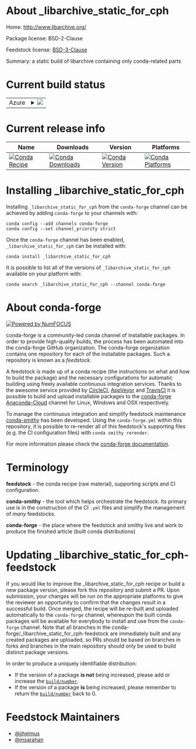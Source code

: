 About _libarchive_static_for_cph
================================

Home: http://www.libarchive.org/

Package license: BSD-2-Clause

Feedstock license: [BSD-3-Clause](https://github.com/conda-forge/_libarchive_static_for_cph-feedstock/blob/main/LICENSE.txt)

Summary: a static build of libarchive containing only conda-related parts

Current build status
====================


<table>
    
  <tr>
    <td>Azure</td>
    <td>
      <details>
        <summary>
          <a href="https://dev.azure.com/conda-forge/feedstock-builds/_build/latest?definitionId=7850&branchName=main">
            <img src="https://dev.azure.com/conda-forge/feedstock-builds/_apis/build/status/_libarchive_static_for_cph-feedstock?branchName=main">
          </a>
        </summary>
        <table>
          <thead><tr><th>Variant</th><th>Status</th></tr></thead>
          <tbody><tr>
              <td>linux_64</td>
              <td>
                <a href="https://dev.azure.com/conda-forge/feedstock-builds/_build/latest?definitionId=7850&branchName=main">
                  <img src="https://dev.azure.com/conda-forge/feedstock-builds/_apis/build/status/_libarchive_static_for_cph-feedstock?branchName=main&jobName=linux&configuration=linux_64_" alt="variant">
                </a>
              </td>
            </tr><tr>
              <td>linux_aarch64</td>
              <td>
                <a href="https://dev.azure.com/conda-forge/feedstock-builds/_build/latest?definitionId=7850&branchName=main">
                  <img src="https://dev.azure.com/conda-forge/feedstock-builds/_apis/build/status/_libarchive_static_for_cph-feedstock?branchName=main&jobName=linux&configuration=linux_aarch64_" alt="variant">
                </a>
              </td>
            </tr><tr>
              <td>linux_ppc64le</td>
              <td>
                <a href="https://dev.azure.com/conda-forge/feedstock-builds/_build/latest?definitionId=7850&branchName=main">
                  <img src="https://dev.azure.com/conda-forge/feedstock-builds/_apis/build/status/_libarchive_static_for_cph-feedstock?branchName=main&jobName=linux&configuration=linux_ppc64le_" alt="variant">
                </a>
              </td>
            </tr><tr>
              <td>osx_64</td>
              <td>
                <a href="https://dev.azure.com/conda-forge/feedstock-builds/_build/latest?definitionId=7850&branchName=main">
                  <img src="https://dev.azure.com/conda-forge/feedstock-builds/_apis/build/status/_libarchive_static_for_cph-feedstock?branchName=main&jobName=osx&configuration=osx_64_" alt="variant">
                </a>
              </td>
            </tr><tr>
              <td>osx_arm64</td>
              <td>
                <a href="https://dev.azure.com/conda-forge/feedstock-builds/_build/latest?definitionId=7850&branchName=main">
                  <img src="https://dev.azure.com/conda-forge/feedstock-builds/_apis/build/status/_libarchive_static_for_cph-feedstock?branchName=main&jobName=osx&configuration=osx_arm64_" alt="variant">
                </a>
              </td>
            </tr><tr>
              <td>win_64</td>
              <td>
                <a href="https://dev.azure.com/conda-forge/feedstock-builds/_build/latest?definitionId=7850&branchName=main">
                  <img src="https://dev.azure.com/conda-forge/feedstock-builds/_apis/build/status/_libarchive_static_for_cph-feedstock?branchName=main&jobName=win&configuration=win_64_" alt="variant">
                </a>
              </td>
            </tr>
          </tbody>
        </table>
      </details>
    </td>
  </tr>
</table>

Current release info
====================

| Name | Downloads | Version | Platforms |
| --- | --- | --- | --- |
| [![Conda Recipe](https://img.shields.io/badge/recipe-_libarchive_static_for_cph-green.svg)](https://anaconda.org/conda-forge/_libarchive_static_for_cph) | [![Conda Downloads](https://img.shields.io/conda/dn/conda-forge/_libarchive_static_for_cph.svg)](https://anaconda.org/conda-forge/_libarchive_static_for_cph) | [![Conda Version](https://img.shields.io/conda/vn/conda-forge/_libarchive_static_for_cph.svg)](https://anaconda.org/conda-forge/_libarchive_static_for_cph) | [![Conda Platforms](https://img.shields.io/conda/pn/conda-forge/_libarchive_static_for_cph.svg)](https://anaconda.org/conda-forge/_libarchive_static_for_cph) |

Installing _libarchive_static_for_cph
=====================================

Installing `_libarchive_static_for_cph` from the `conda-forge` channel can be achieved by adding `conda-forge` to your channels with:

```
conda config --add channels conda-forge
conda config --set channel_priority strict
```

Once the `conda-forge` channel has been enabled, `_libarchive_static_for_cph` can be installed with:

```
conda install _libarchive_static_for_cph
```

It is possible to list all of the versions of `_libarchive_static_for_cph` available on your platform with:

```
conda search _libarchive_static_for_cph --channel conda-forge
```


About conda-forge
=================

[![Powered by
NumFOCUS](https://img.shields.io/badge/powered%20by-NumFOCUS-orange.svg?style=flat&colorA=E1523D&colorB=007D8A)](https://numfocus.org)

conda-forge is a community-led conda channel of installable packages.
In order to provide high-quality builds, the process has been automated into the
conda-forge GitHub organization. The conda-forge organization contains one repository
for each of the installable packages. Such a repository is known as a *feedstock*.

A feedstock is made up of a conda recipe (the instructions on what and how to build
the package) and the necessary configurations for automatic building using freely
available continuous integration services. Thanks to the awesome service provided by
[CircleCI](https://circleci.com/), [AppVeyor](https://www.appveyor.com/)
and [TravisCI](https://travis-ci.com/) it is possible to build and upload installable
packages to the [conda-forge](https://anaconda.org/conda-forge)
[Anaconda-Cloud](https://anaconda.org/) channel for Linux, Windows and OSX respectively.

To manage the continuous integration and simplify feedstock maintenance
[conda-smithy](https://github.com/conda-forge/conda-smithy) has been developed.
Using the ``conda-forge.yml`` within this repository, it is possible to re-render all of
this feedstock's supporting files (e.g. the CI configuration files) with ``conda smithy rerender``.

For more information please check the [conda-forge documentation](https://conda-forge.org/docs/).

Terminology
===========

**feedstock** - the conda recipe (raw material), supporting scripts and CI configuration.

**conda-smithy** - the tool which helps orchestrate the feedstock.
                   Its primary use is in the construction of the CI ``.yml`` files
                   and simplify the management of *many* feedstocks.

**conda-forge** - the place where the feedstock and smithy live and work to
                  produce the finished article (built conda distributions)


Updating _libarchive_static_for_cph-feedstock
=============================================

If you would like to improve the _libarchive_static_for_cph recipe or build a new
package version, please fork this repository and submit a PR. Upon submission,
your changes will be run on the appropriate platforms to give the reviewer an
opportunity to confirm that the changes result in a successful build. Once
merged, the recipe will be re-built and uploaded automatically to the
`conda-forge` channel, whereupon the built conda packages will be available for
everybody to install and use from the `conda-forge` channel.
Note that all branches in the conda-forge/_libarchive_static_for_cph-feedstock are
immediately built and any created packages are uploaded, so PRs should be based
on branches in forks and branches in the main repository should only be used to
build distinct package versions.

In order to produce a uniquely identifiable distribution:
 * If the version of a package **is not** being increased, please add or increase
   the [``build/number``](https://docs.conda.io/projects/conda-build/en/latest/resources/define-metadata.html#build-number-and-string).
 * If the version of a package **is** being increased, please remember to return
   the [``build/number``](https://docs.conda.io/projects/conda-build/en/latest/resources/define-metadata.html#build-number-and-string)
   back to 0.

Feedstock Maintainers
=====================

* [@jjhelmus](https://github.com/jjhelmus/)
* [@msarahan](https://github.com/msarahan/)


